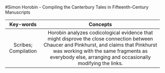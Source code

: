 #Simon Horobin - Compiling the Canterbury Tales in Fifteenth-Century Manuscripts

|Key-words|Concepts|
|:---:|:---:|
|Scribes; Compilation|Horobin analyzes codicological evidence that might disprove the close connection between Chaucer and Pinkhurst, and claims that Pinkhurst was working with the same fragments as everybody else, arranging and occasionally modifying the links.|
